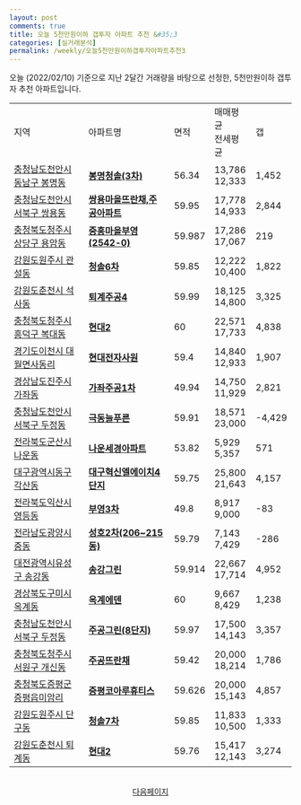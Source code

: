 ```yaml
---
layout: post
comments: true
title: 오늘 5천만원이하 갭투자 아파트 추천 &#35;3
categories: [실거래분석]
permalink: /weekly/오늘5천만원이하갭투자아파트추천3
---
```


오늘 (2022/02/10) 기준으로 지난 2달간 거래량을 바탕으로 선정한,
5천만원이하 갭투자 추천 아파트입니다.

<table class="sortable">
  <tr>
    <td>지역</td>
    <td>아파트명</td>
    <td>면적</td>
    <td>매매평균<br>전세평균</td>
    <td>갭</td>
  </tr>

  <tr class="item">
    <td><a href="/apt/충청남도천안시동남구봉명동">충청남도천안시동남구 봉명동</a></td>
    <td style="font-weight: bold;"><a href="/apt/충청남도천안시동남구봉명동봉명청솔(3차)">봉명청솔(3차)</a></td>
    <td>56.34</td>
    <td>13,786<br>12,333</td>
    <td>1,452</td>
  </tr>

  <tr class="item">
    <td><a href="/apt/충청남도천안시서북구쌍용동">충청남도천안시서북구 쌍용동</a></td>
    <td style="font-weight: bold;"><a href="/apt/충청남도천안시서북구쌍용동쌍용마을뜨란채,주공아파트">쌍용마을뜨란채,주공아파트</a></td>
    <td>59.95</td>
    <td>17,778<br>14,933</td>
    <td>2,844</td>
  </tr>

  <tr class="item">
    <td><a href="/apt/충청북도청주시상당구용암동">충청북도청주시상당구 용암동</a></td>
    <td style="font-weight: bold;"><a href="/apt/충청북도청주시상당구용암동중흥마을부영(2542-0)">중흥마을부영(2542-0)</a></td>
    <td>59.987</td>
    <td>17,286<br>17,067</td>
    <td>219</td>
  </tr>

  <tr class="item">
    <td><a href="/apt/강원도원주시관설동">강원도원주시 관설동</a></td>
    <td style="font-weight: bold;"><a href="/apt/강원도원주시관설동청솔6차">청솔6차</a></td>
    <td>59.85</td>
    <td>12,222<br>10,400</td>
    <td>1,822</td>
  </tr>

  <tr class="item">
    <td><a href="/apt/강원도춘천시석사동">강원도춘천시 석사동</a></td>
    <td style="font-weight: bold;"><a href="/apt/강원도춘천시석사동퇴계주공4">퇴계주공4</a></td>
    <td>59.99</td>
    <td>18,125<br>14,800</td>
    <td>3,325</td>
  </tr>

  <tr class="item">
    <td><a href="/apt/충청북도청주시흥덕구복대동">충청북도청주시흥덕구 복대동</a></td>
    <td style="font-weight: bold;"><a href="/apt/충청북도청주시흥덕구복대동현대2">현대2</a></td>
    <td>60</td>
    <td>22,571<br>17,733</td>
    <td>4,838</td>
  </tr>

  <tr class="item">
    <td><a href="/apt/경기도이천시대월면사동리">경기도이천시 대월면사동리</a></td>
    <td style="font-weight: bold;"><a href="/apt/경기도이천시대월면사동리현대전자사원">현대전자사원</a></td>
    <td>59.4</td>
    <td>14,840<br>12,933</td>
    <td>1,907</td>
  </tr>

  <tr class="item">
    <td><a href="/apt/경상남도진주시가좌동">경상남도진주시 가좌동</a></td>
    <td style="font-weight: bold;"><a href="/apt/경상남도진주시가좌동가좌주공1차">가좌주공1차</a></td>
    <td>49.94</td>
    <td>14,750<br>11,929</td>
    <td>2,821</td>
  </tr>

  <tr class="item">
    <td><a href="/apt/충청남도천안시서북구두정동">충청남도천안시서북구 두정동</a></td>
    <td style="font-weight: bold;"><a href="/apt/충청남도천안시서북구두정동극동늘푸른">극동늘푸른</a></td>
    <td>59.91</td>
    <td>18,571<br>23,000</td>
    <td>-4,429</td>
  </tr>

  <tr class="item">
    <td><a href="/apt/전라북도군산시나운동">전라북도군산시 나운동</a></td>
    <td style="font-weight: bold;"><a href="/apt/전라북도군산시나운동나운세경아파트">나운세경아파트</a></td>
    <td>53.82</td>
    <td>5,929<br>5,357</td>
    <td>571</td>
  </tr>

  <tr class="item">
    <td><a href="/apt/대구광역시동구각산동">대구광역시동구 각산동</a></td>
    <td style="font-weight: bold;"><a href="/apt/대구광역시동구각산동대구혁신엘에이치4단지">대구혁신엘에이치4단지</a></td>
    <td>59.75</td>
    <td>25,800<br>21,643</td>
    <td>4,157</td>
  </tr>

  <tr class="item">
    <td><a href="/apt/전라북도익산시영등동">전라북도익산시 영등동</a></td>
    <td style="font-weight: bold;"><a href="/apt/전라북도익산시영등동부영3차">부영3차</a></td>
    <td>49.8</td>
    <td>8,917<br>9,000</td>
    <td>-83</td>
  </tr>

  <tr class="item">
    <td><a href="/apt/전라남도광양시중동">전라남도광양시 중동</a></td>
    <td style="font-weight: bold;"><a href="/apt/전라남도광양시중동성호2차(206~215동)">성호2차(206~215동)</a></td>
    <td>59.79</td>
    <td>7,143<br>7,429</td>
    <td>-286</td>
  </tr>

  <tr class="item">
    <td><a href="/apt/대전광역시유성구송강동">대전광역시유성구 송강동</a></td>
    <td style="font-weight: bold;"><a href="/apt/대전광역시유성구송강동송강그린">송강그린</a></td>
    <td>59.914</td>
    <td>22,667<br>17,714</td>
    <td>4,952</td>
  </tr>

  <tr class="item">
    <td><a href="/apt/경상북도구미시옥계동">경상북도구미시 옥계동</a></td>
    <td style="font-weight: bold;"><a href="/apt/경상북도구미시옥계동옥계에덴">옥계에덴</a></td>
    <td>60</td>
    <td>9,667<br>8,429</td>
    <td>1,238</td>
  </tr>

  <tr class="item">
    <td><a href="/apt/충청남도천안시서북구두정동">충청남도천안시서북구 두정동</a></td>
    <td style="font-weight: bold;"><a href="/apt/충청남도천안시서북구두정동주공그린(8단지)">주공그린(8단지)</a></td>
    <td>59.97</td>
    <td>17,500<br>14,143</td>
    <td>3,357</td>
  </tr>

  <tr class="item">
    <td><a href="/apt/충청북도청주시서원구개신동">충청북도청주시서원구 개신동</a></td>
    <td style="font-weight: bold;"><a href="/apt/충청북도청주시서원구개신동주공뜨란채">주공뜨란채</a></td>
    <td>59.42</td>
    <td>20,000<br>18,214</td>
    <td>1,786</td>
  </tr>

  <tr class="item">
    <td><a href="/apt/충청북도증평군증평읍미암리">충청북도증평군 증평읍미암리</a></td>
    <td style="font-weight: bold;"><a href="/apt/충청북도증평군증평읍미암리증평코아루휴티스">증평코아루휴티스</a></td>
    <td>59.626</td>
    <td>20,000<br>15,143</td>
    <td>4,857</td>
  </tr>

  <tr class="item">
    <td><a href="/apt/강원도원주시단구동">강원도원주시 단구동</a></td>
    <td style="font-weight: bold;"><a href="/apt/강원도원주시단구동청솔7차">청솔7차</a></td>
    <td>59.85</td>
    <td>11,833<br>10,500</td>
    <td>1,333</td>
  </tr>

  <tr class="item">
    <td><a href="/apt/강원도춘천시퇴계동">강원도춘천시 퇴계동</a></td>
    <td style="font-weight: bold;"><a href="/apt/강원도춘천시퇴계동현대2">현대2</a></td>
    <td>59.76</td>
    <td>15,417<br>12,143</td>
    <td>3,274</td>
  </tr>

  <tr>
      <script async src="https://pagead2.googlesyndication.com/pagead/js/adsbygoogle.js?client=ca-pub-3485438051770037"
          crossorigin="anonymous"></script>
      <ins class="adsbygoogle"
          style="display:block"
          data-ad-format="fluid"
          data-ad-layout-key="-fb+5w+4e-db+86"
          data-ad-client="ca-pub-3485438051770037"
          data-ad-slot="1827090281"></ins>
      <script>
          (adsbygoogle = window.adsbygoogle || []).push({});
      </script>
  </tr>

</table>
<br>
<center><a href="/weekly/오늘5천만원이하갭투자아파트추천4">다음페이지</a></center>
<br><br>
